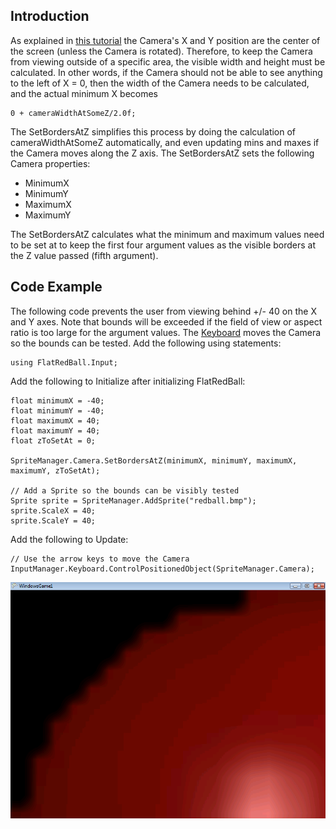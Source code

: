 ## Introduction

As explained in [this tutorial](/frb/docs/index.php?title=FlatRedBallXna:Tutorials:Camera_and_Coordinates "FlatRedBallXna:Tutorials:Camera and Coordinates") the Camera's X and Y position are the center of the screen (unless the Camera is rotated). Therefore, to keep the Camera from viewing outside of a specific area, the visible width and height must be calculated. In other words, if the Camera should not be able to see anything to the left of X = 0, then the width of the Camera needs to be calculated, and the actual minimum X becomes

    0 + cameraWidthAtSomeZ/2.0f;

The SetBordersAtZ simplifies this process by doing the calculation of cameraWidthAtSomeZ automatically, and even updating mins and maxes if the Camera moves along the Z axis. The SetBordersAtZ sets the following Camera properties:

-   MinimumX
-   MinimumY
-   MaximumX
-   MaximumY

The SetBordersAtZ calculates what the minimum and maximum values need to be set at to keep the first four argument values as the visible borders at the Z value passed (fifth argument).

## Code Example

The following code prevents the user from viewing behind +/- 40 on the X and Y axes. Note that bounds will be exceeded if the field of view or aspect ratio is too large for the argument values. The [Keyboard](/frb/docs/index.php?title=FlatRedBall.Input.Keyboard "FlatRedBall.Input.Keyboard") moves the Camera so the bounds can be tested. Add the following using statements:

    using FlatRedBall.Input;

Add the following to Initialize after initializing FlatRedBall:

    float minimumX = -40;
    float minimumY = -40;
    float maximumX = 40;
    float maximumY = 40;
    float zToSetAt = 0;

    SpriteManager.Camera.SetBordersAtZ(minimumX, minimumY, maximumX, maximumY, zToSetAt);

    // Add a Sprite so the bounds can be visibly tested
    Sprite sprite = SpriteManager.AddSprite("redball.bmp");
    sprite.ScaleX = 40;
    sprite.ScaleY = 40;

Add the following to Update:

    // Use the arrow keys to move the Camera
    InputManager.Keyboard.ControlPositionedObject(SpriteManager.Camera);

![CameraBounds.png](/media/migrated_media-CameraBounds.png)
